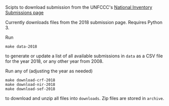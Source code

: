 Scipts to download submission from the UNFCCC's
[National Inventory Submissions page](https://unfccc.int/process/transparency-and-reporting/reporting-and-review-under-the-convention/greenhouse-gas-inventories-annex-i-parties/national-inventory-submissions-2018)

Currently downloads files from the 2018 submission page.
Requires Python 3.

Run

```
make data-2018
```

to generate or update a list of all available submissions in `data` as a CSV file for the year 2018, or any other year from 2008.

Run any of (adjusting the year as needed)
```
make download-crf-2018
make download-nir-2018
make download-sef-2018
```

to download and unzip all files into `downloads`.
Zip files are stored in `archive`.

